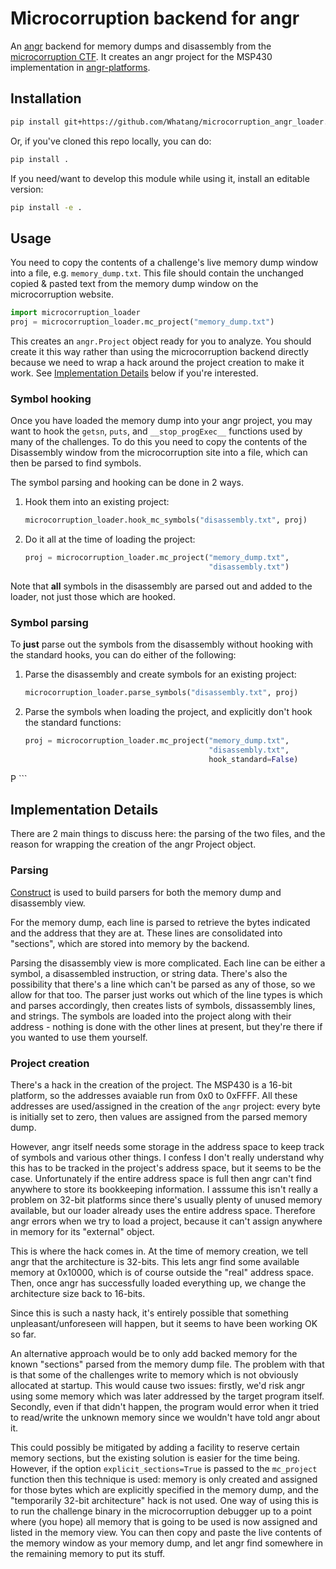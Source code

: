 # Microcorruption backend for angr

An [angr](https://angr.io) backend for memory dumps and disassembly from the [microcorruption CTF](https://microcorruption.com/). It creates an angr project for the MSP430 implementation in [angr-platforms](https://github.com/angr/angr-platforms).

## Installation

```bash
pip install git+https://github.com/Whatang/microcorruption_angr_loader.git
```

Or, if you've cloned this repo locally, you can do:

```bash
pip install .
```

If you need/want to develop this module while using it, install an editable version:

```bash
pip install -e .
```

## Usage

You need to copy the contents of a challenge's live memory dump window into a file, e.g. `memory_dump.txt`. This file should contain the unchanged copied & pasted text from the memory dump window on the microcorruption website.

```python
import microcorruption_loader
proj = microcorruption_loader.mc_project("memory_dump.txt")
```

This creates an `angr.Project` object ready for you to analyze. You should create it this way rather than using the microcorruption backend directly because we need to wrap a hack around the project creation to make it work. See [Implementation Details](#implementation-details) below if you're interested.

### Symbol hooking

Once you have loaded the memory dump into your angr project, you may want to hook the `getsn`, `puts`, and `__stop_progExec__` functions used by many of the challenges. To do this you need to copy the contents of the Disassembly window from the microcorruption site into a file, which can then be parsed to find symbols.

The symbol parsing and hooking can be done in 2 ways.

1. Hook them into an existing project:

   ```python
   microcorruption_loader.hook_mc_symbols("disassembly.txt", proj)
   ```

2. Do it all at the time of loading the project:

   ```python
   proj = microcorruption_loader.mc_project("memory_dump.txt",
                                            "disassembly.txt")
   ```

Note that **all** symbols in the disassembly are parsed out and added to the loader, not just those which are hooked.

### Symbol parsing

To **just** parse out the symbols from the disassembly without hooking with the standard hooks, you can do either of the following:

1. Parse the disassembly and create symbols for an existing project:

   ```python
   microcorruption_loader.parse_symbols("disassembly.txt", proj)
   ```

2. Parse the symbols when loading the project, and explicitly don't hook the standard functions:

   ```python
   proj = microcorruption_loader.mc_project("memory_dump.txt", 
                                            "disassembly.txt",
                                            hook_standard=False)
P   ```

## Implementation Details

There are 2 main things to discuss here: the parsing of the two files, and the reason for wrapping the creation of the angr Project object.

### Parsing

[Construct](https://construct.readthedocs.io/) is used to build parsers for both the memory dump and disassembly view.

For the memory dump, each line is parsed to retrieve the bytes indicated and the address that they are at. These lines are consolidated into "sections", which are stored into memory by the backend.

Parsing the disassembly view is more complicated. Each line can be either a symbol, a disassembled instruction, or string data. There's also the possibility that there's a line which can't be parsed as any of those, so we allow for that too. The parser just works out which of the line types is which and parses accordingly, then creates lists of symbols, dissassembly lines, and strings. The symbols are loaded into the project along with their address - nothing is done with the other lines at present, but they're there if you wanted to use them yourself.

### Project creation

There's a hack in the creation of the project. The MSP430 is a 16-bit platform, so the addresses avaiable run from 0x0 to 0xFFFF. All these addresses are used/assigned in the creation of the `angr` project: every byte is initially set to zero, then values are assigned from the parsed memory dump.

However, angr itself needs some storage in the address space to keep track of symbols and various other things. I confess I don't really understand why this has to be tracked in the project's address space, but it seems to be the case. Unfortunately if the entire address space is full then angr can't find anywhere to store its bookkeeping information. I asssume this isn't really a problem on 32-bit platforms since there's usually plenty of unused memory available, but our loader already uses the entire address space. Therefore angr errors when we try to load a project, because it can't assign anywhere in memory for its "external" object.

This is where the hack comes in. At the time of memory creation, we tell angr that the architecture is 32-bits. This lets angr find some available memory at 0x10000, which is of course outside the "real" address space. Then, once angr has successfully loaded everything up, we change the architecture size back to 16-bits.

Since this is such a nasty hack, it's entirely possible that something unpleasant/unforeseen will happen, but it seems to have been working OK so far.

An alternative approach would be to only add backed memory for the known "sections" parsed from the memory dump file. The problem with that is that some of the challenges write to memory which is not obviously allocated at startup. This would cause two issues: firstly, we'd risk angr using some memory which was later addressed by the target program itself. Secondly, even if that didn't happen, the program would error when it tried to read/write the unknown memory since we wouldn't have told angr about it.

This could possibly be mitigated by adding a facility to reserve certain memory sections, but the existing solution is easier for the time being. However, if the option `explicit_sections=True` is passed to the `mc_project` function then this technique is used: memory is only created and assigned for those bytes which are explicitly specified in the memory dump, and the "temporarily 32-bit architecture" hack is not used. One way of using this is to run the challenge binary in the microcorruption debugger up to a point where (you hope) all memory that is going to be used is now assigned and listed in the memory view. You can then copy and paste the live contents of the memory window as your memory dump, and let angr find somewhere in the remaining memory to put its stuff.
